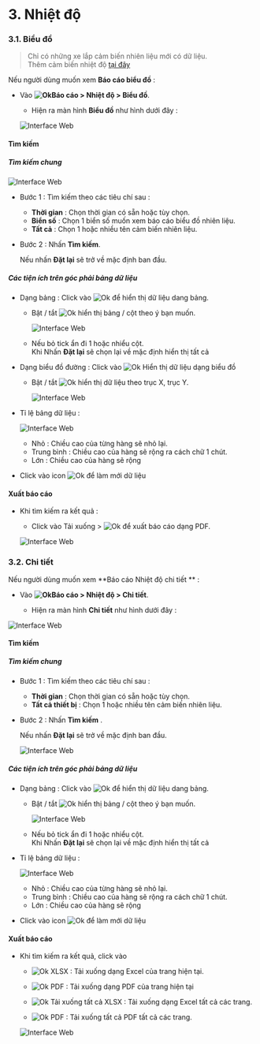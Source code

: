# 3. Nhiệt độ

 ### 3.1. Biểu đồ

> Chỉ có những xe lắp cảm biến nhiên liệu mới có dữ liệu. <br>
> Thêm cảm biến nhiệt độ [tại đây](vi/modules/web-interface/devices/edit-device/#sensor) <div id="sensor">

Nếu người dùng muốn xem **Báo cáo biểu đồ** : 

* Vào **<span class="icon-left svg-filter-tick">![Ok](/docs/assets/images/web-interface/icon/SVG/dynamic.svg )Báo cáo >  Nhiệt độ > Biểu đồ**.
  
  * Hiện ra màn hình **Biểu đồ** như hình dưới đây :

  <span style="display:block;text-align:left">![Interface Web](/docs/assets/images/web-interface/reports/report-temperature.png)

#### Tìm kiếm 

##### Tìm kiếm chung 

<span style="display:block;text-align:left">![Interface Web](/docs/assets/images/web-interface/reports/search-temperature-1.png)

* Bước 1 : Tìm kiếm theo các tiêu chí sau :

    * **Thời gian** : Chọn thời gian có sẵn hoặc tùy chọn.
    * **Biển số** : Chọn 1  biển số muốn xem báo cáo biểu đồ nhiên liệu.
    * **Tất cả** : Chọn 1 hoặc nhiều tên cảm biến nhiên liệu.

* Bước 2 : Nhấn **Tìm kiếm**.
 
    Nếu nhấn **Đặt lại** sẽ trở về mặc định ban đầu.

##### Các tiện ích trên góc phải bảng dữ liệu

- Dạng bảng :  Click vào <span class="icon-left ">![Ok](/docs/assets/images/web-interface/icon/SVG/icons8-gear.svg) để hiển thị dữ liệu dang bảng.

    - Bật / tắt <span class="icon-left svg-filter-tick">![Ok](/docs/assets/images/web-interface/icon/SVG/check-square1.svg) hiển thị bảng / cột theo ý bạn muốn.

        <span style="display:block;text-align:left">![Interface Web](/docs/assets/images/web-interface/reports/search-temperature.png)
    
    - Nếu bỏ tick ẩn đi 1 hoặc nhiểu cột. <br>
    Khi Nhấn **Đặt lại** sẽ chọn lại về mặc định hiển thị tất cả

- Dạng biểu đồ đường : Click vào <span class="icon-left svg-filter-info">![Ok](/docs/assets/images/web-interface/icon/SVG/chart-line.svg) Hiển thị dữ liệu dạng biểu đồ

    - Bật / tắt <span class="icon-left svg-filter-tick">![Ok](/docs/assets/images/web-interface/icon/SVG/check-square1.svg) hiển thị dữ liệu theo trục X, trục Y.

      <span style="display:block;text-align:left">![Interface Web](/docs/assets/images/web-interface/reports/chart-temperature.png)

- Tỉ lệ bảng dữ liệu :

    <span style="display:block;text-align:left">![Interface Web](/docs/assets/images/web-interface/reports/ratio-temperature.png)

    - Nhỏ : Chiều cao của từng hàng sẽ nhỏ lại.
    - Trung bình : Chiều cao của hàng sẽ rộng ra cách chữ 1 chút.
    - Lớn : Chiều cao của hàng sẽ rộng 

- Click vào icon  <span class="icon-left svg-filter-info">![Ok](/docs/assets/images/web-interface/icon/SVG/icons8-reset.svg) để làm mới dữ liệu

#### Xuất báo cáo

* Khi tìm kiếm ra kết quả :
    - Click vào Tải xuống > <span class="icon-left svg-filter-circlered">![Ok](/docs/assets/images/web-interface/icon/SVG/file-pdf1.svg) để xuất báo cáo dạng PDF.

    <span style="display:block;text-align:left">![Interface Web](/docs/assets/images/web-interface/reports/pdf-temperature.png)

### 3.2. Chi tiết 

Nếu người dùng muốn xem **Báo cáo Nhiệt độ chi tiết  ** :  
* Vào **<span class="icon-left svg-filter-tick">![Ok](/docs/assets/images/web-interface/icon/SVG/dynamic.svg )Báo cáo > Nhiệt độ > Chi tiết**.

  * Hiện ra màn hình **Chi tiết** như hình dưới đây :

 <span style="display:block;text-align:left">![Interface Web](/docs/assets/images/web-interface/reports/detail-temperature.png)

#### Tìm kiếm 

##### Tìm kiếm chung 

* Bước 1 : Tìm kiếm theo các tiêu chí sau :

    * **Thời gian** : Chọn thời gian có sẵn hoặc tùy chọn.
    * **Tất cả thiết bị** : Chọn 1 hoặc nhiều tên cảm biến nhiên liệu.

* Bước 2 : Nhấn **Tìm kiếm** .
  
    Nếu nhấn **Đặt lại** sẽ trở về mặc định ban đầu.

    <span style="display:block;text-align:left">![Interface Web](/docs/assets/images/web-interface/reports/detail-search-temperature.png)


##### Các tiện ích trên góc phải bảng dữ liệu

- Dạng bảng :  Click vào <span class="icon-left ">![Ok](/docs/assets/images/web-interface/icon/SVG/icons8-gear.svg) để hiển thị dữ liệu dang bảng.

    - Bật / tắt <span class="icon-left svg-filter-tick">![Ok](/docs/assets/images/web-interface/icon/SVG/check-square1.svg) hiển thị bảng / cột theo ý bạn muốn.

        <span style="display:block;text-align:left">![Interface Web](/docs/assets/images/web-interface/reports/detail-search-temperature-1.png)
    
    - Nếu bỏ tick ẩn đi 1 hoặc nhiểu cột. <br>
    Khi Nhấn **Đặt lại** sẽ chọn lại về mặc định hiển thị tất cả

- Tỉ lệ bảng dữ liệu :

    <span style="display:block;text-align:left">![Interface Web](/docs/assets/images/web-interface/reports/ratio-detail-temperature.png)

    - Nhỏ : Chiều cao của từng hàng sẽ nhỏ lại.
    - Trung bình : Chiều cao của hàng sẽ rộng ra cách chữ 1 chút.
    - Lớn : Chiều cao của hàng sẽ rộng 

- Click vào icon  <span class="icon-left svg-filter-info">![Ok](/docs/assets/images/web-interface/icon/SVG/icons8-reset.svg) để làm mới dữ liệu


#### Xuất báo cáo

* Khi tìm kiếm ra kết quả, click vào 

    - <span class="icon-left svg-filter-circlegreen2">![Ok](/docs/assets/images/web-interface/icon/SVG/file-excel1.svg) XLSX : Tải xuống dạng Excel của trang hiện tại.

    - <span class="icon-left svg-filter-circlered">![Ok](/docs/assets/images/web-interface/icon/SVG/file-pdf1.svg) PDF : Tải xuống dạng PDF của trang hiện tại
   
    - <span class="icon-left svg-filter-circlegreen2">![Ok](/docs/assets/images/web-interface/icon/SVG/file-excel1.svg) Tải xuống tất cả XLSX : Tải xuống dạng Excel tất cả các trang.
    - <span class="icon-left svg-filter-circlered">![Ok](/docs/assets/images/web-interface/icon/SVG/file-pdf1.svg) PDF : Tải xuống tất cả  PDF tất cả các trang.

    <span style="display:block;text-align:left">![Interface Web](/docs/assets/images/web-interface/reports/dowload-temperature.png)

